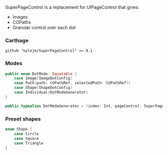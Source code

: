 
SuperPageControl is a replacement for UIPageControl that gives:

- Images
- CGPaths
- Granular control over each dot

### Carthage

```
github "kylejm/SuperPageControl" >= 0.1
```

### Modes

```swift
public enum DotMode: Equatable {
    case Image(ImageDotConfig)
    case Path(path: CGPathRef, selectedPath: CGPathRef?)
    case Shape(ShapeDotConfig)
    case Individual(DotModeGenerator)
}

public typealias DotModeGenerator = (index: Int, pageControl: SuperPageControl) -> DotMode
```

### Preset shapes

```swift
enum Shape {
    case Circle
    case Square
    case Triangle
}
```
